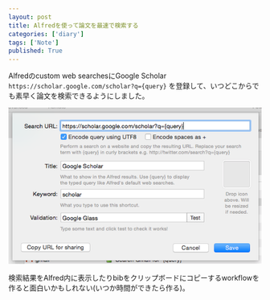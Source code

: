 ```yaml
---
layout: post
title: Alfredを使って論文を最速で検索する
categories: ['diary']
tags: ['Note']
published: True
---
```


Alfredのcustom web searchesにGoogle Scholar ```https://scholar.google.com/scholar?q={query}``` を登録して、いつどこからでも素早く論文を検索できるようにしました。

<img src="/assets/img/blog_alfred_google_scholar.png" class="image-on-frame-medium image-fade">

検索結果をAlfred内に表示したりbibをクリップボードにコピーするworkflowを作ると面白いかもしれない(いつか時間ができたら作る)。